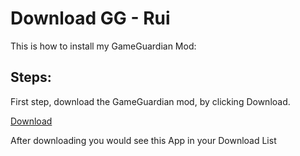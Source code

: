 # Download GG - Rui
This is how to install my GameGuardian Mod:

## Steps:
First step, download the GameGuardian mod, by clicking Download.

<a href="https://github.com/ruihq/gg-rui/releases/download/gg-mod/base.apk">Download</a>

After downloading you would see this App in your Download List
